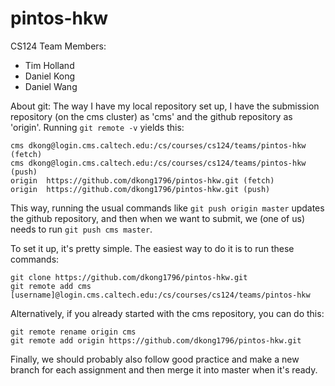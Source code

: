 pintos-hkw
==========

CS124 Team Members:
- Tim Holland
- Daniel Kong
- Daniel Wang

About git:
The way I have my local repository set up, I have the submission repository (on the cms cluster) as 'cms' and the github repository as 'origin'. Running `git remote -v` yields this:

```
cms	dkong@login.cms.caltech.edu:/cs/courses/cs124/teams/pintos-hkw (fetch)
cms	dkong@login.cms.caltech.edu:/cs/courses/cs124/teams/pintos-hkw (push)
origin	https://github.com/dkong1796/pintos-hkw.git (fetch)
origin	https://github.com/dkong1796/pintos-hkw.git (push)
```

This way, running the usual commands like `git push origin master` updates the github repository, and then when we want to submit, we (one of us) needs to run `git push cms master`.

To set it up, it's pretty simple. The easiest way to do it is to run these commands:

```
git clone https://github.com/dkong1796/pintos-hkw.git
git remote add cms [username]@login.cms.caltech.edu:/cs/courses/cs124/teams/pintos-hkw
```

Alternatively, if you already started with the cms repository, you can do this:

```
git remote rename origin cms
git remote add origin https://github.com/dkong1796/pintos-hkw.git
```

Finally, we should probably also follow good practice and make a new branch for each assignment and then merge it into master when it's ready.
